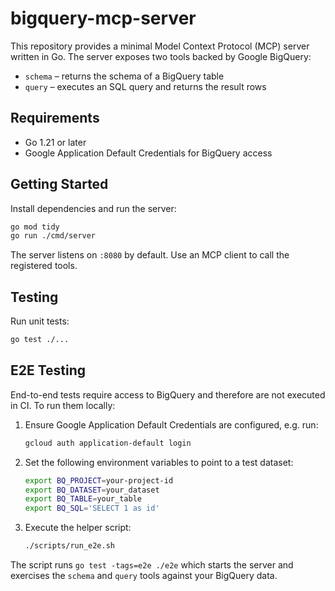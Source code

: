 # bigquery-mcp-server

This repository provides a minimal Model Context Protocol (MCP) server written in Go. The server exposes two tools backed by Google BigQuery:

- `schema` – returns the schema of a BigQuery table
- `query` – executes an SQL query and returns the result rows

## Requirements

- Go 1.21 or later
- Google Application Default Credentials for BigQuery access

## Getting Started

Install dependencies and run the server:

```bash
go mod tidy
go run ./cmd/server
```

The server listens on `:8080` by default. Use an MCP client to call the registered tools.

## Testing

Run unit tests:

```bash
go test ./...
```

## E2E Testing

End-to-end tests require access to BigQuery and therefore are not executed in CI.
To run them locally:

1. Ensure Google Application Default Credentials are configured, e.g. run:

   ```bash
   gcloud auth application-default login
   ```

2. Set the following environment variables to point to a test dataset:

   ```bash
   export BQ_PROJECT=your-project-id
   export BQ_DATASET=your_dataset
   export BQ_TABLE=your_table
   export BQ_SQL='SELECT 1 as id'
   ```

3. Execute the helper script:

   ```bash
   ./scripts/run_e2e.sh
   ```

The script runs `go test -tags=e2e ./e2e` which starts the server and exercises
the `schema` and `query` tools against your BigQuery data.
